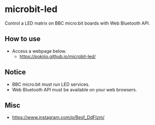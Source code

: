 # microbit-led
Control a LED matrix on BBC micro:bit boards with Web Bluetooth API.


## How to use
 - Access a webpage below.
   - https://pokiiio.github.io/microbit-led/


## Notice

 - BBC micro:bit must run LED services.
 - Web Bluetooth API must be available on your web browsers.


## Misc

 - https://www.instagram.com/p/Besf_DdFIzm/
